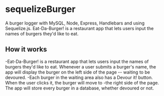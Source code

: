 # sequelizeBurger
A burger logger with MySQL, Node, Express, Handlebars and using Sequelize.js. Eat-Da-Burger! is a restaurant app that lets users input the names of burgers they'd like to eat.

## How it works ##

-Eat-Da-Burger! is a restaurant app that lets users input the names of burgers they'd like to eat.
Whenever a user submits a burger's name, the app will display the burger on the left side of the page -- waiting to be devoured.
-Each burger in the waiting area also has a Devour it! button. When the user clicks it, the burger will move to -the right side of the page.
The app will store every burger in a database, whether devoured or not.